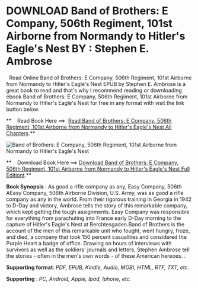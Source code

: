  **DOWNLOAD Band of Brothers: E Company, 506th Regiment, 101st Airborne from Normandy to Hitler's Eagle's Nest BY : Stephen E. Ambrose**
=======================================================================================================================================

  Read Online Band of Brothers: E Company, 506th Regiment, 101st Airborne from Normandy to Hitler's Eagle's Nest EPUB by Stephen E. Ambrose is a great book to read and that's why I recommend reading or downloading ebook Band of Brothers: E Company, 506th Regiment, 101st Airborne from Normandy to Hitler's Eagle's Nest for free in any format with visit the link button below.

**    Read Book Here ==>  [Read Band of Brothers: E Company, 506th Regiment, 101st Airborne from Normandy to Hitler's Eagle's Nest All Chapters](https://goodreadbook.site/?book=B007IUNRT6).**

![Band of Brothers: E Company, 506th Regiment, 101st Airborne from Normandy to Hitler's Eagle's Nest](https://i.gr-assets.com/images/S/compressed.photo.goodreads.com/books/1658447926l/26163088.jpg)

**    Download Book Here ==> [Download Band of Brothers: E Company, 506th Regiment, 101st Airborne from Normandy to Hitler's Eagle's Nest Full Editiont](https://goodreadbook.site/?book=B007IUNRT6).**

**Book Synopsis** : As good a rifle company as any, Easy Company, 506th AEasy Company, 506th Airborne Division, U.S. Army, was as good a rifle company as any in the world. From their rigorous training in Georgia in 1942 to D-Day and victory, Ambrose tells the story of this remarkable company, which kept getting the tough assignments. Easy Company was responsible for everything from parachuting into France early D-Day morning to the capture of Hitler's Eagle's Nest at Berchtesgaden.Band of Brothers is the account of the men of this remarkable unit who fought, went hungry, froze, and died, a company that took 150 percent casualities and considered the Purple Heart a badge of office. Drawing on hours of interviews with survivors as well as the soldiers' journals and letters, Stephen Ambrose tell the stories - often in the men's own words - of these American hereoes. .

**Supporting format**: _PDF, EPUB, Kindle, Audio, MOBI, HTML, RTF, TXT, etc._

**Supporting** : _PC, Android, Apple, Ipad, Iphone, etc._